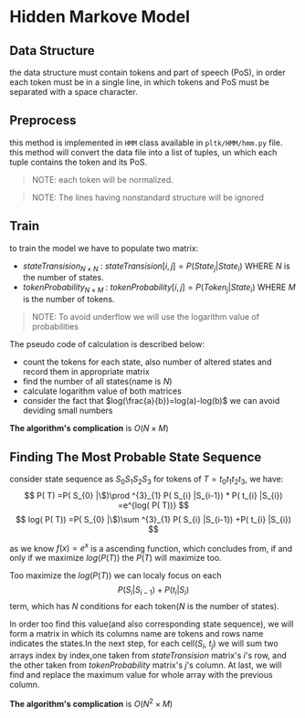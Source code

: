 # Hidden Markove Model

## Data Structure

the data structure must contain tokens and part of speech (PoS), in order each token must be in a single line, in which tokens and PoS must be separated with a space character.

## Preprocess

this method is implemented in `HMM` class available in `pltk/HMM/hmm.py` file.
this method will convert the data file into a list of tuples, un which each tuple contains the token and its PoS.

> NOTE: each token will be normalized.

> NOTE: The lines having nonstandard structure will be ignored

## Train

to train the model we have to populate two matrix:

- $stateTransision_{N\times N}$ : $stateTransision[i,j]=P(State_j|State_i)$ WHERE $N$ is the number of states.
- $tokenProbability_{N\times M}$ : $tokenProbability[i,j]=P(Token_j|State_i)$ WHERE $M$ is the number of tokens.

> NOTE: To avoid underflow we will use the logarithm value of probabilities

The pseudo code of calculation is described below:

- count the tokens for each state, also number of altered states and record them in appropriate matrix
- find the number of all states(name is $N$)
- calculate logarithm value of both matrices
- consider the fact that $log(\frac{a}{b})=log(a)-log(b)$ we can avoid deviding small numbers

**The algorithm's complication** is $O ( N\times M)$

## Finding The Most Probable State Sequence

consider state sequence as $S_0S_1S_2S_3$ for tokens of $T=t_0t_1t_2t_3$, we have:
$$
P( T) =P( S_{0} |\$)\prod ^{3}_{1} P( S_{i} |S_{i-1}) * P( t_{i} |S_{i}) =e^{log( P( T))}
$$
$$
log( P( T)) =P( S_{0} |\$)\sum ^{3}_{1} P( S_{i} |S_{i-1}) +P( t_{i} |S_{i})
$$

as we know $f(x)=e^x$ is a ascending function, which concludes from, if and only if we maximize $log(P(T))$ the $P(T)$ will maximize too.

Too maximize the $log(P(T))$ we can localy focus on each
$$
P( S_{i} |S_{i-1}) +P( t_{i} |S_{i})
$$
term, which has $N$ conditions for each token($N$ is the number of states).

In order too find this value(and also corresponding state sequence), we will form a matrix in which its columns name are tokens and rows name indicates the states.In the next step, for each cell($S_i$, $t_j$) we will sum two arrays index by index,one taken from $stateTransision$ matrix's $i$'s row, and the other taken from $tokenProbability$ matrix's $j$'s column. At last, we will find and replace the maximum value for whole array with the previous column.

**The algorithm's complication** is $O ( N^2\times M)$
